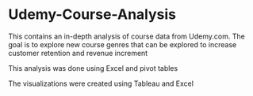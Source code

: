 # Udemy-Course-Analysis

This contains an in-depth analysis of course data from Udemy.com. The goal is to explore new course genres that can be explored to increase customer retention and revenue increment

This analysis was done using Excel and pivot tables

The visualizations were created using Tableau and Excel


